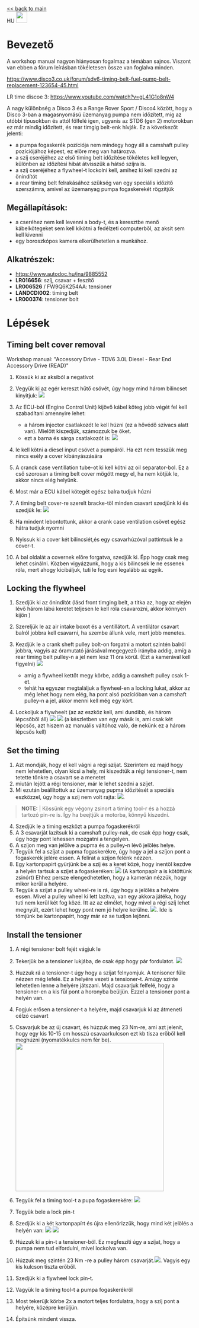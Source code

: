 
[<< back to main](index.md)<br>
HU <a href="rear-timing-belt-HU"><img src="docs/flag_hu.png" width="30"></a> 

# Bevezető

A workshop manual nagyon hiányosan fogalmaz a témában sajnos. Viszont van ebben a fórum leírásban tökéletesen össze van foglalva minden. 

https://www.disco3.co.uk/forum/sdv6-timing-belt-fuel-pump-belt-replacement-123654-45.html

LR time discoe 3: https://www.youtube.com/watch?v=gL41G1o8nW4

A nagy különbség a Disco 3 és a Range Rover Sport / Disco4 között, hogy a Disco 3-ban a magasnyomású üzemanyag pumpa nem időzített, míg az utóbbi típusokban és attól fölfelé igen, ugyanis az STD6 (gen 2) motorokban ez már mindig időzített, és rear timgig belt-enk hívják. 
Ez a következőt jelenti: 
- a pumpa fogaskerék pozíciója nem mindegy hogy áll a camshaft pulley pozíciójához képest, ez előre meg van határozva. 
- a szíj cseréjéhez az első timing belt időzítése tökéletes kell legyen, különben az időzítési hibát átvisszük a hátsó szíjra is. 
- a szíj cseréjéhez a flywheel-t lockolni kell, amihez ki kell szedni az önindítót 
- a rear timing belt felrakásához szükség van egy speciális időzítő szerszámra, amivel az üzemanyag pumpa fogaskerekét rögzítjük 


## Megállapítások:
- a cseréhez nem kell levenni a body-t, és a keresztbe menő kábelkötegeket sem kell kikötni a fedélzeti computerből, az aksit sem kell kivenni
- egy boroszkópos kamera elkerülhetetlen a munkához. 


## Alkatrészek: 
* https://www.autodoc.hu/ina/9885552
* **LR016656**: szíj, csavar + feszítő
* **LR006526** / FW9Q6K254AA: tensioner 
* **LANDCDI002**: timing belt
* **LR000374**: tensioner bolt
  



# Lépések

## Timing belt cover removal 

Workshop manual: "Accessory Drive - TDV6 3.0L Diesel - Rear End Accessory Drive (READ)"

1. Kössük ki az aksiból a negatívot
   

2. Vegyük ki az egér kereszt hűtő csövét, úgy hogy mind három bilincset kinyitjuk:
   ![](docs/img22025-03-06-22-54-05img1.png)

3. Az ECU-ból (Engine Control Unit) kijövő kábel köteg jobb végét fel kell szabadítani amennyire lehet: 
    - a három injector csatlakozót le kell húzni (ez a hővédő szivacs alatt van). Mielőtt kiszedjük, számozzuk be őket. 
    - ezt a barna és sárga csatlakozót is: ![](docs/img22025-03-06-23-02-55img1.png)

4.  le kell kötni a diesel input csövet a pumpáról. Ha ezt nem tesszük meg nincs esély a cover kibányászására
5.  A cranck case ventillation tube-ot ki kell kötni az oil separator-bol. Ez a cső szorosan a timing belt cover mögött megy el, ha nem kötjük le, akkor nincs elég helyünk. 
6.  Most már a ECU kábel kötegét egész balra tudjuk húzni
7.  A timing belt cover-re szerelt bracke-töl minden csavart szedjünk ki és szedjük le: ![](docs/img22025-03-06-23-34-49img1.png)
8.  Ha mindent lebontottunk, akkor a crank case ventilation csövet egész hátra tudjuk nyomni
9.  Nyissuk ki a cover két bilincsiét,és egy csavarhúzóval pattintsuk le a cover-t. 
10. A bal oldalát a covernek előre forgatva, szedjük ki. Épp hogy csak meg lehet csinálni. Közben vigyázzunk, hogy a kis bilincsek le ne essenek róla, mert ahogy kicibáljuk, tuti le fog esni legalább az egyik. 

## Locking the flywheel

1. Szedjük ki az önindítót (lásd front timging belt, a titka az, hogy az elején lévő három lábú keretet teljesen le kell róla csavarozni, akkor könnyen kijön )

2. Szereljük le az air intake boxot és a ventillátort. A ventilátor csavart balról jobbra kell csavarni, ha szembe állunk vele, mert jobb menetes. 
3. Kezdjük le a crank sheft pulley bolt-on forgatni a motort szintén balról jobbra, vagyis az óramutató járásával megegyező irányba addig, amíg a rear timing belt pulley-n a jel nem lesz 11 óra körül. (Ezt a kamerával kell figyelni) ![](docs/img22025-03-06-23-41-24img1.png)
   - amig a flywheel kettőt megy körbe, addig a camsheft pulley csak 1-et. 
   - tehát ha egyszer megtaláljuk a flywheel-en a locking lukat, akkor az még lehet hogy nem elég, ha pont alsó pozícióban van a camshaft pulley-n a jel, akkor menni kell még egy kört. 
4. Lockoljuk a flywheelt (az az eszköz kell, ami dundibb, és három lépcsőből áll) ![](docs/img22025-03-06-23-48-25img1.png)
![](docs/img22025-03-07-00-35-05img1.png) (a készletben van egy másik is, ami csak két lépcsős, azt hiszem az manuális váltóhoz való, de nekünk ez a három lépcsős kell)



## Set the timing

1. Azt mondják, hogy el kell vágni a régi szíjat. Szerintem ez majd hogy nem lehetetlen, olyan kicsi a hely, mi kiszedtük a régi tensioner-t, nem tetette tönkre a csavart se a menetet
2. miután lejött a régi tensioner, már le lehet szedni a szíjet. 
3. Mi ezután beállítottuk az üzemanyag pupma időzítését a speciáis eszközzel, úgy hogy a szíj nem volt rajta: ![](docs/img22025-03-06-23-51-10img1.png). 

> **NOTE:** | Kössünk egy végony zsinort a timing tool-r és a hozzá tartozó pin-re is. Így ha beejtjük a motorba, könnyű kiszedni. 

4. Szedjük le a timing eszközt a pumpa fogaskerékröl
5. A 3 csavarját lazítsuk ki a camshaft pulley-nak, de csak épp hogy csak, úgy hogy pont lehessen mozgatni a tengelyen. 
6. A szíjon meg van jelölve a pupma és a pulley-n lévő jelölés helye. 
7. Tegyük fel a szíjat a pupma fogaskerékre, úgy hogy a jel a szíjon pont a fogaskerék jelére essen. A felirat a szíjon felénk nézzen. 
8. Egy kartonpapirt gyürjünk be a szíj és a keret közé, hogy inentöl kezdve a helyén tartsuk a szíjet a fogaskeréken: ![](docs/img22025-03-07-00-16-13img1.png) (A kartonpapír a is kötöttünk zsinórt) Ehhez persze elengedhetetlen, hogy a kamerán nézzük, hogy mikor kerül a helyére. 
9. Tegyük a szíjat a pulley wheel-re is rá, úgy hogy a jelölés a helyére essen. Mivel a pulley wheel ki lett lazítva, van egy akkora játéka, hogy tuti nem kerül két fog közé. Itt az az elmélet, hogy mivel a régi szíj lehet megnyúlt, ezért lehet hogy pont nem jó helyre kerülne. ![](docs/img22025-03-07-00-19-13img1.png). Ide is tömjünk be kartonpapírt, hogy már ez se tudjon lejönni. 
    


## Install the tensioner

1. A régi tensioner bolt fejét vágjuk le
2. Tekerjük be a tensioner lukjába, de csak épp hogy pár fordulatot. ![](docs/img22025-03-07-00-22-03img1.png)
3. Huzzuk rá a tensioner-t úgy hogy a szíjat felnyomjuk. A tenisoner füle nézzen még lefelé. Ez a helyére vezeti a tensioner-t. Amúgy szinte lehetetlen lenne a helyére játszani. Majd csavarjuk felfelé, hogy a tensioner-en a kis fül pont a horonyba beüljün. Ezzel a tensioner pont a helyén van. 
4. Fogjuk erősen a tensioner-t a helyére, majd csavarjuk ki az átmeneti célzó csavart
5. Csavarjuk be az új csavart, és húzzuk meg 23 Nm-re, ami azt jelenit, hogy egy kis 10-15 cm hosszú csavaarkulcson ezt kb tisza erőből kell meghúzni (nyomatékkulcs nem fér be). <img src="docs/img22025-03-07-00-26-02img1.png" width=400>
6. Tegyük fel a timing tool-t a pupa fogaskerekére: ![](docs/img22025-03-07-00-27-29img1.png)
7. Tegyük bele a lock pin-t
8. Szedjük ki a két kartonpapírt és újra ellenörizzük, hogy mind két jelölés a helyén van: 
![](docs/img22025-03-07-00-37-55img1.png)    ![](docs/img22025-03-07-00-37-38img1.png)

9. Húzzuk ki a pin-t a tensioner-böl. Ez megfeszíti úgy a szíjat, hogy a pumpa nem tud elfordulni, mivel lockolva van. 
10. Húzzuk meg szintén 23 Nm -re a pulley három csavarját.![](docs/img22025-03-07-00-40-03img1.png). Vagyis egy kis kulcson tiszta erőből. 
11. Szedjük ki a flywheel lock pin-t. 
12. Vagyük le a timing tool-t a pumpa fogaskerékröl
13. Most tekerüjk körbe 2x a motort teljes fordulatra, hogy a szíj pont a helyére, középre kerüljün. 
14. Építsünk mindent vissza.